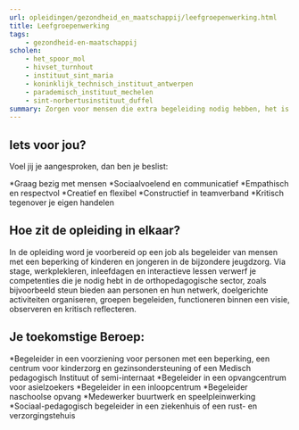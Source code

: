 ```yaml
---
url: opleidingen/gezondheid_en_maatschappij/leefgroepenwerking.html
title: Leefgroepenwerking
tags:
    - gezondheid-en-maatschappij
scholen:
    - het_spoor_mol
    - hivset_turnhout
    - instituut_sint_maria
    - koninklijk_technisch_instituut_antwerpen
    - parademisch_instituut_mechelen
    - sint-norbertusinstituut_duffel
summary: Zorgen voor mensen die extra begeleiding nodig hebben, het is niet iedereen gegeven. Een hart hebben voor mensen, een luisterend oor kunnen bieden en flexibel inspelen op onverwachte situaties zijn slechts enkele noodzakelijke vaardigheden en attitudes. Heb jij dat talent voor mensen en wil je graag aan de slag in de zorgsector, dan ligt jouw toekomst misschien wel in Leefgroepenwerking.
---
```


## Iets voor jou?

Voel jij je aangesproken, dan ben je beslist:

*Graag bezig met mensen
*Sociaalvoelend en communicatief
*Empathisch en respectvol
*Creatief en flexibel
*Constructief in teamverband
*Kritisch tegenover je eigen handelen

## Hoe zit de opleiding in elkaar?

In de opleiding word je voorbereid op een job als begeleider van mensen met een beperking of kinderen en jongeren in de bijzondere jeugdzorg. Via stage, werkplekleren, inleefdagen en interactieve lessen verwerf je competenties die je nodig hebt in de orthopedagogische sector, zoals bijvoorbeeld steun bieden aan personen en hun netwerk, doelgerichte activiteiten organiseren, groepen begeleiden, functioneren binnen een visie, observeren en kritisch reflecteren.

## Je toekomstige Beroep:

*Begeleider in een voorziening voor personen met een beperking, een centrum voor kinderzorg en gezinsondersteuning of een Medisch pedagogisch Instituut of semi-internaat
*Begeleider in een opvangcentrum voor asielzoekers
*Begeleider in een inloopcentrum
*Begeleider naschoolse opvang
*Medewerker buurtwerk en speelpleinwerking
*Sociaal-pedagogisch begeleider in een ziekenhuis of een rust- en verzorgingstehuis
